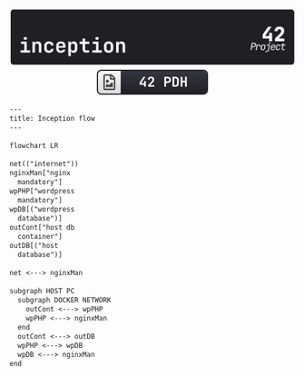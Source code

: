 <div align=center>
  <img src=https://github.com/gawbsouza/42-pdh/blob/main/dark/inception_dark.svg>
  <br>
  <a href=https://github.com/gawbsouza/42-pdh><img src=https://github.com/gawbsouza/42-pdh/blob/main/badge/42pdh_badge.svg></a>
</div>


```mermaid
---
title: Inception flow
---

flowchart LR

net(("internet"))
nginxMan["nginx
  mandatory"]
wpPHP["wordpress
  mandatory"]
wpDB[("wordpress
  database")]
outCont["host db
  container"]
outDB[("host
  database")]

net <---> nginxMan

subgraph HOST PC
  subgraph DOCKER NETWORK
    outCont <---> wpPHP
    wpPHP <---> nginxMan
  end
  outCont <---> outDB
  wpPHP <---> wpDB
  wpDB <---> nginxMan
end

```
